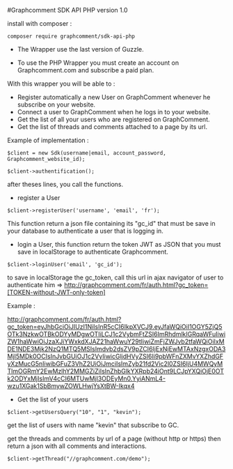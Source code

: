 #Graphcomment SDK API PHP version 1.0

install with composer :

`composer require graphcomment/sdk-api-php`

- The Wrapper use the last version of Guzzle.

- To use the PHP Wrapper you must create an account on Graphcomment.com and subscribe a paid plan.

With this wrapper you will be able to :

- Register automatically a new User on GraphComment whenever he subscribe on your website.
- Connect a user to GraphComment when he logs in to your website.
- Get the list of all your users who are registered on GraphComment.
- Get the list of threads and comments attached to a page by its url.

Example of implementation :

`$client = new Sdk(username|email, account_password, Graphcomment_website_id);`

`$client->authentification();`

after theses lines, you call the functions.

- register a User

`$client->registerUser('username', 'email', 'fr');`

This function return a json file containing its "gc_id" that must be save in your database to authenticate a user that is logging in.

- login a User, this function return the token JWT as JSON that you must save in localStorage to authenticate Graphcomment.

`$client->loginUser('email', 'gc_id');`

to save in localStorage the gc_token, call this url in ajax navigator of user to authenticate him => http://graphcomment.com/fr/auth.html?gc_token=[TOKEN-without-JWT-only-token]

Example : 

http://graphcomment.com/fr/auth.html?gc_token=eyJhbGciOiJIUzI1NiIsInR5cCI6IkpXVCJ9.eyJfaWQiOiI1OGY5ZjQ5OTk3NzkwOTBkODYyMDgwOTIiLCJ1c2VybmFtZSI6ImRhdmlkIGRqaWFuIiwiZW1haWwiOiJzaXJiYWxkdXJAZ21haWwuY29tIiwiZmFjZWJvb2tfaWQiOiIxMDE1NDE3Mjk2NzQ1MTQ5MSIsImdvb2dsZV9pZCI6IjExNjEwMTAxNzgxODA3MjI5MDk0OCIsInJvbGUiOJ1c2VyIiwicGljdHVyZSI6Ii9pbWFnZXMvYXZhdGFyXzMucG5nIiwibGFuZ3VhZ2UiOiJmciIsImZyb21fd2Vic2l0ZSI6IjU4MWQyMTlmOGRmY2EwMzlhY2MMGZiZiIsInZhbGlkYXRpb24iOnt9LCJpYXQiOjE0OTk2ODYxMjIsImV4cCI6MTUwMjI3ODEyMn0.YyiANmL4-wzu1XGak1SbBmywZOWLHwjYsXtBW-Ikqx4

- Get the list of your users

`$client->getUsersQuery("10", "1", "kevin");`

get the list of users with name "kevin" that subscribe to GC.

get the threads and comments by url of a page (without http or https) then return a json with all comments and interactions.

`$client->getThread("//graphcomment.com/demo");`
